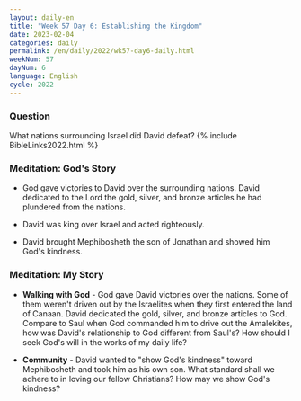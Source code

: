 ```yaml
---
layout: daily-en
title: "Week 57 Day 6: Establishing the Kingdom"
date: 2023-02-04
categories: daily
permalink: /en/daily/2022/wk57-day6-daily.html
weekNum: 57
dayNum: 6
language: English
cycle: 2022
---
```


### Question     
What nations surrounding Israel did David defeat?
{% include BibleLinks2022.html %} 

### Meditation: God's Story   
+ God gave victories to David over the surrounding nations. David dedicated to the Lord the gold, silver, and bronze articles he had plundered from the nations. 

+ David was king over Israel and acted righteously. 

+ David brought Mephibosheth the son of Jonathan and showed him God's kindness. 

### Meditation: My Story   
+ **Walking with God** - God gave David victories over the nations. Some of them weren't driven out by the Israelites when they first entered the land of Canaan. David dedicated the gold, silver, and bronze articles to God. Compare to Saul when God commanded him to drive out the Amalekites, how was David's relationship to God different from Saul's? How should I seek God's will in the works of my daily life?   

+ **Community** - David wanted to "show God's kindness" toward Mephibosheth and took him as his own son. What standard shall we adhere to in loving our fellow Christians? How may we show God's kindness? 
